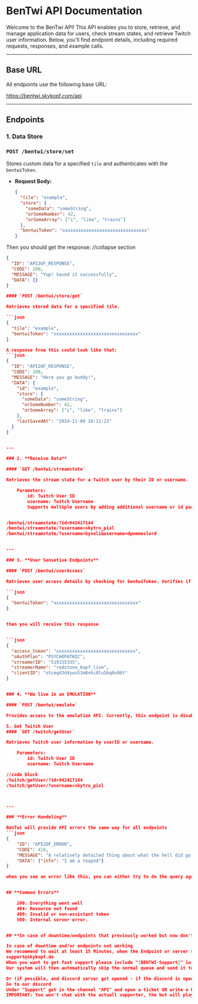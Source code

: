 # BenTwi API Documentation

Welcome to the BenTwi API! This API enables you to store, retrieve, and manage application data for users, check stream states, and retrieve Twitch user information. Below, you'll find endpoint details, including required requests, responses, and example calls.

---

## Base URL

All endpoints use the following base URL:

https://bentwi.skykopf.com/api


---

## Endpoints

### 1. **Data Store**

### `POST /bentwi/store/set`

Stores custom data for a specified `tile` and authenticates with the `bentwiToken`.

- **Request Body:**
  ```json
  {
    "tile": "example",
    "store": {
      "someData": "someString",
      "orSomeNumber": 42,
      "orSomeArray": ["i", "like", "trains"]
    },
    "bentwiToken": "xxxxxxxxxxxxxxxxxxxxxxxxxxxxxxxx"
  }


Then you should get the response:
//collapse section
```json
{
  "ID": "API2OF_RESPONSE",
  "CODE": 200,
  "MESSAGE": "Yup! Saved it successfully",
  "DATA": {}
}

#### `POST /bentwi/store/get`

Retrieves stored data for a specified tile.

```json
{
  "tile": "example",
  "bentwiToken": "xxxxxxxxxxxxxxxxxxxxxxxxxxxxxxxx"
}

A response from this could look like that:
```json
{
  "ID": "API2OF_RESPONSE",
  "CODE": 200,
  "MESSAGE": "Here you go buddy!",
  "DATA": {
    "id": "example",
    "store": {
      "someData": "someString",
      "orSomeNumber": 42,
      "orSomeArray": ["i", "like", "trains"]
    },
    "lastSavedAt": "2024-11-09 16:11:23"
  }
}


---

### 2. **Receive Data**

#### `GET /bentwi/streamstate`

Retrieves the stream state for a Twitch user by their ID or username.

    Parameters:
        id: Twitch User ID
        username: Twitch Username
        Supports multiple users by adding additional username or id parameters.


/bentwi/streamstate/?id=942417144
/bentwi/streamstate/?username=skytro_pixl
/bentwi/streamstate/?username=byseli&username=dpommeslord


---

### 3. **User Sensetive Endpoints**

#### `POST /bentwi/userAccess`

Retrieves user access details by checking for bentwiToken. Verifies if the user has ultraAccess and returns associated Twitch credentials if found.

```json
{
  "bentwiToken": "xxxxxxxxxxxxxxxxxxxxxxxxxxxxxxxx"
}


then you will receive this response


```json
{
  "access_token": "xxxxxxxxxxxxxxxxxxxxxxxxxxxxxx",
  "oAuthPlan": "PSYCHOPATHIC",
  "streamerID": "519155335",
  "streamerName": "redstone_kopf_live",
  "clientID": "otceqd3d4ywv51m0nhi8lu5bq0v80t"
}


### 4. **We live in an EMULATION**

#### `POST /bentwi/emulate`

Provides access to the emulation API. Currently, this endpoint is disabled and may be removed in the future.

5. Get Twitch User
#### `GET /twitch/getUser`

Retrieves Twitch user information by userID or username.

    Parameters:
        id: Twitch User ID
        username: Twitch Username

//code block
/twitch/getUser/?id=942417144
/twitch/getUser/?username=skytro_pixl



---

### **Error Handeling**

BenTwi will provide API errors the same way for all endpoints
```json
{
	"ID": "API2OF_ERROR",
	"CODE": 418,
	"MESSAGE": "A relatively detailed thing about what the hell did go wrong in your request",
	"DATA": {"info": "I am a teapod"}
}

when you see an error like this, you can either try to do the query again, or don't use it


## **Common Errors**

    200: Everything went well
    404: Resource not found
    400: Invalid or non-exsistant token
    500: Internal server error.


## **In case of downtime/endpoints that previously worked but now don't/you would find those endpoints usefull**

In case of downtime and/or endpoints not working
We recommend to wait at least 15 Minutes, when the Endpoint or server still isn't available reach out to
support@skykopf.de
When you want to get fast support please include "[BENTWI-Support]" in your emails subject!
Our system will then automatically skip the normal queue and send it to the staff of BenTwi.

Or (if possible, and discord server got opened - if the discord is open and this still is in the docs tell Skytro // Felix about it please)
Go to our discord
Under "Support" get in the channel "API" and open a ticket OR write a DM to the BenTwi Discord bot, it should give you instructions then
IMPORTANT: You won't chat with the actuall supporter, the bot will play "man in the middle" means messages sent by you go into our supporting software, the supportes replay via software to you and the bot sends back the message to you in discord.